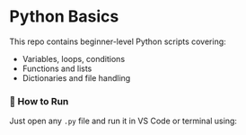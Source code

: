 # Python Basics

This repo contains beginner-level Python scripts covering:

- Variables, loops, conditions
- Functions and lists
- Dictionaries and file handling

### 🔧 How to Run
Just open any `.py` file and run it in VS Code or terminal using:
